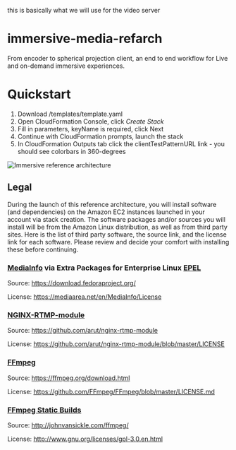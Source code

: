 this is basically what we will use for the video server
# immersive-media-refarch
From encoder to spherical projection client, an end to end workflow for Live and on-demand immersive experiences.

# Quickstart

1. Download /templates/template.yaml 
2. Open CloudFormation Console, click _Create Stack_
3. Fill in parameters, keyName is required, click Next
4. Continue with CloudFormation prompts, launch the stack
5. In CloudFormation Outputs tab click the clientTestPatternURL link - you should see colorbars in 360-degrees

![Immersive reference architecture](immersive-detailed.png)

## Legal

During the launch of this reference architecture, you will install software (and dependencies) on the Amazon EC2 instances launched in your account via stack creation. The software packages and/or sources you will install will be from the Amazon Linux distribution, as well as from third party sites. Here is the list of third party software, the source link, and the license link for each software. Please review and decide your comfort with installing these before continuing.

### [MediaInfo](https://mediaarea.net/en/MediaInfo) via Extra Packages for Enterprise Linux [EPEL](https://fedoraproject.org/wiki/EPEL) 

Source: https://download.fedoraproject.org/ 

License: https://mediaarea.net/en/MediaInfo/License 

### [NGINX-RTMP-module](http://nginx-rtmp.blogspot.com) 

Source: https://github.com/arut/nginx-rtmp-module 

License: https://github.com/arut/nginx-rtmp-module/blob/master/LICENSE 

### [FFmpeg](https://ffmpeg.org/) 

Source: https://ffmpeg.org/download.html 

License: https://github.com/FFmpeg/FFmpeg/blob/master/LICENSE.md 

### [FFmpeg Static Builds](https://www.johnvansickle.com/ffmpeg/ ) 

Source: http://johnvansickle.com/ffmpeg/ 

License: http://www.gnu.org/licenses/gpl-3.0.en.html
